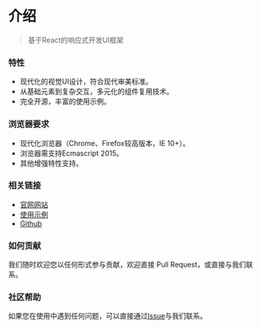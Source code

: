 # 介绍
> 基于React的响应式开发UI框架

### 特性
- 现代化的视觉UI设计，符合现代审美标准。
- 从基础元素到复杂交互，多元化的组件复用技术。
- 完全开源，丰富的使用示例。

### 浏览器要求
- 现代化浏览器（Chrome、Firefox较高版本，IE 10+）。
- 浏览器需支持Ecmascript 2015。
- 其他增强特性支持。

### 相关链接
- [官网网站](https://o-ui.cn)
- [使用示例](https://omega.qulongjun.com)
- [Github](https://github.com/qulongjun/Omega-UI)

### 如何贡献
我们随时欢迎您以任何形式参与贡献，欢迎直接 Pull Request，或直接与我们联系。

### 社区帮助
如果您在使用中遇到任何问题，可以直接通过[Issue](https://github.com/qulongjun/Omega-UI/issues)与我们联系。